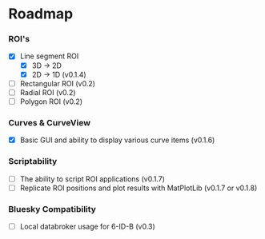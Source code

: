 # Roadmap

### ROI's
- [X] Line segment ROI
    - [X] 3D -> 2D
    - [X] 2D -> 1D (v0.1.4)
- [ ] Rectangular ROI (v0.2)
- [ ] Radial ROI (v0.2)
- [ ] Polygon ROI (v0.2)

### Curves & CurveView
- [X] Basic GUI and ability to display various curve items (v0.1.6)

### Scriptability
- [ ] The ability to script ROI applications (v0.1.7)
- [ ] Replicate ROI positions and plot results with MatPlotLib (v0.1.7 or v0.1.8)

### Bluesky Compatibility
- [ ] Local databroker usage for 6-ID-B (v0.3)